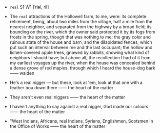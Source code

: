 - `real` S1 W1 [ˈriəl, ril]



- The `real` attractions of the Hollowell farm, to me, were: its complete retirement, being, about two miles from the village, half a mile from the nearest neighbor, and separated from the highway by a broad field; its bounding on the river, which the owner said protected it by its fogs from frosts in the spring, though that was nothing to me; the gray color and ruinous state of the house and barn, and the dilapidated fences, which put such an interval between me and the last occupant; the hollow and lichen-covered apple trees, gnawed by rabbits, showing what kind of neighbors I should have; but above all, the recollection I had of it from my earliest voyages up the river, when the house was concealed behind a dense grove of red maples, through which I heard the house-dog bark —— walden

-  He's a real nigger — but these, look at 'em, look at that one with a feather boa down there —— the heart of the matter

-  They aren't even real niggers —— the heart of the matter

-  I haven't anything to say against a real nigger, God made our colours —— the heart of the matter

-  "West Indians, Africans, real Indians, Syrians, Englishmen, Scotsmen in the Office of Works —— the heart of the matter